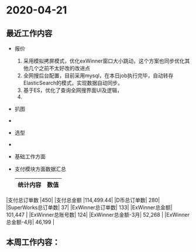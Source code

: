 # 2020-04-21

## 最近工作内容

- 报价

  1. 采用模拟拷屏模式，优化exWinner窗口大小跳动，这个方案也同步优化其他几个之前不太好改的改进点
  2. 全网搜后台配置，目前采用mysql，在本日job执行完毕，自动转存ElasticSearch的模式，实现数据自动同步。
  3. 基于ES，优化了查询全网搜界面UI及逻辑，
  4. 

- 扒图

- 

- 选型

- 

- 基础工作方面

- 支付模块方面数据汇总

  |  统计内容    | 数值     |
  | ---- | ---- |
|支付总订单数	|450|
|支付总金额	|114,499.44|
|D币总订单数|	280|
|SuperWorks总订单数|	37|
|ExWinner总订单数|	133|
|ExWinner总金额| 101,447 |
|ExWinner总账号数|	124|
|ExWinner总金额-3月| 52,268 |
|ExWinner总金额-4月| 46,199 |
  



## 本周工作内容：